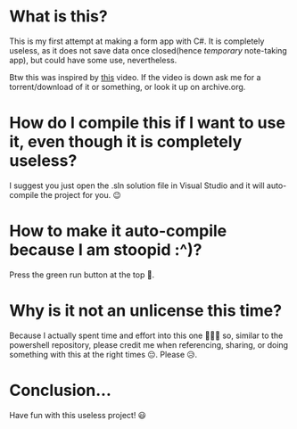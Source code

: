 # What is this?
This is my first attempt at making a form app with C#. It is completely useless, as it does not save data once closed(hence *temporary* note-taking app), but could have some use, nevertheless. 

Btw this was inspired by [this](https://www.youtube.com/watch?v=8vAx0kObdps) video. If the video is down ask me for a torrent/download of it or something, or look it up on archive.org.

# How do I compile this if I want to use it, even though it is completely useless?
I suggest you just open the .sln solution file in Visual Studio and it will auto-compile the project for you. 😉

# How to make it auto-compile because I am stoopid :^)?
Press the green run button at the top 🙂.

# Why is it not an unlicense this time?
Because I actually spent time and effort into this one 🤣🤡🤣 so, similar to the powershell repository, please credit me when referencing, sharing, or doing something with this at the right times 😔. Please 😥.

# Conclusion...
Have fun with this useless project! 😃
